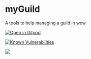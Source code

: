 # myGuild
A tools to help managing a guild in wow

[![Open in Gitpod](https://gitpod.io/button/open-in-gitpod.svg)](https://gitpod.io/#https://github.com/opendoha/myGuild/tree/develop)

[![Known Vulnerabilities](https://snyk.io/test/github/opendoha/myGuild/badge.svg)](https://snyk.io/test/github/opendoha/myGuild)


![](https://github.com/opendoha/myGuild/workflows/Project%20CI/badge.svg)
